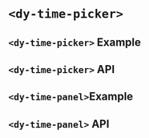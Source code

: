 # `<dy-time-picker>`

## `<dy-time-picker>` Example

<gbp-example
  name="dy-time-picker"
  props='{"value": 1644475003294, "clearable": true, "@clear": "(evt) => evt.target.value = null", "@change": "(evt) => evt.target.value = evt.detail"}'
  src="https://esm.sh/duoyun-ui/elements/time-picker"></gbp-example>

## `<dy-time-picker>` API

<gbp-api src="/src/elements/time-picker.ts"></gbp-api>

## `<dy-time-panel>`Example

<gbp-example
  name="dy-time-panel"
  props='{"style": "width: 10em; height: 200px;", "@change": "(evt) => evt.target.value = evt.detail"}'
  src="https://esm.sh/duoyun-ui/elements/time-panel"></gbp-example>

## `<dy-time-panel>` API

<gbp-api src="/src/elements/time-panel.ts"></gbp-api>
